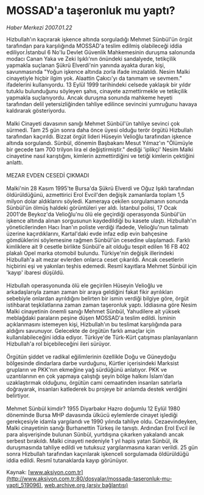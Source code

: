 # MOSSAD'a taşeronluk mu yaptı?

*Haber Merkezi 2007.01.22*

<div class="pNewsDetailMainContent ctx_content" itemprop="articleBody">
 Hizbullah'ın kaçırarak işkence altında sorguladığı Mehmet Sünbül'ün örgüt tarafından para karşılığında MOSSAD'a teslim edilmiş olabileceği iddia ediliyor.İstanbul 6 No'lu Devlet Güvenlik Mahkemesinin duruşma salonunda modacı Canan Yaka ve Zeki Işıklı'nın önündeki sandalyede, tetikçilik yapmakla suçlanan Şükrü Elverdi'nin yanında ayakta duran kişi, savunmasında "Yoğun işkence altında zorla ifade imzalatıldı. Nesim Malki cinayetiyle hiçbir ilgim yok. Alaattin Çakıcı'yı da tanımam ve sevmem." ifadelerini kullanıyordu. 13 Eylül 1999 tarihindeki celsede yaklaşık bir yıldır tutuklu bulunduğunu söyleyen şahıs, cinayete azmettirmekle ve tetikçilik yapmakla suçlanıyordu. Ancak duruşma sonunda mahkeme heyeti tarafından delil yetersizliğinden tahliye edilince sevincini yumruğunu havaya kaldırarak gösteriyordu.
 <br/>
 <br/>
 Malki Cinayeti davasının sanığı Mehmet Sünbül'ün tahliye sevinci çok sürmedi. Tam 25 gün sonra daha önce üyesi olduğu terör örgütü Hizbullah tarafından kaçırıldı. Bizzat örgüt lideri Hüseyin Velioğlu tarafından işkence altında sorgulandı. Sünbül, dönemin Başbakanı Mesut Yılmaz'ın "Ölümüyle bir gecede tam 700 trilyon lira el değiştirmiştir." dediği 'iplikçi' Nesim Malki cinayetine nasıl karıştığını, kimlerin azmettirdiğini ve tetiği kimlerin çektiğini anlattı.
 <br/>
 <br/>
 MEZAR EVDEN CESEDİ ÇIKMADI
 <br/>
 <br/>
 Malki'nin 28 Kasım 1995'te Bursa'da Şükrü Elverdi ve Oğuz Işıklı tarafından öldürüldüğünü, azmettirici Erol Evcil'den değişik zamanlarda toplam 1,5 milyon dolar aldıklarını söyledi. Kameraya çekilen sorgulamanın sonunda Sünbül'ün ölmüş haldeki görüntüleri yer aldı. İstanbul polisi, 17 Ocak 2001'de Beykoz'da Velioğlu'nu ölü ele geçirdiği operasyonda Sünbül'ün işkence altında alınan sorgusunun kaydedildiği bu kasete ulaştı. Hizbullah'ın yöneticilerinden Hacı İnan'ın poliste verdiği ifadede, Velioğlu'nun talimatı üzerine kaçırdıklarını, Kartal'daki evde infaz edip evin bahçesine gömdüklerini söylemesine rağmen Sünbül'ün cesedine ulaşılamadı. Farklı kimliklere ait 9 cesetle birlikte Sünbül'e ait olduğu tespit edilen 16 FB 402 plakalı Opel marka otomobil bulundu. Türkiye'nin değişik illerindeki Hizbullah'a ait mezar evlerden onlarca ceset çıkarıldı. Ancak cesetlerin hiçbirini eşi ve yakınları teşhis edemedi. Resmî kayıtlara Mehmet Sünbül için 'kayıp' ibaresi düşüldü.
 <br/>
 <br/>
 Hizbullah operasyonunda ölü ele geçirilen Hüseyin Velioğlu ve arkadaşlarıyla zaman zaman bir araya geldiğini fakat fikir ayrılıkları sebebiyle onlardan ayrıldığını belirten bir ismin verdiği bilgiye göre, örgüt istihbarat teşkilatlarına zaman zaman taşeronluk yaptı. İddiasına göre Nesim Malki cinayetinin önemli sanığı Mehmet Sünbül, Yahudilere ait yüksek meblağdaki paraların peşine düşen MOSSAD'a teslim edildi. İsminin açıklanmasını istemeyen kişi, Hizbullah'ın bu teslimat karşılığında para aldığını savunuyor. Gelecekte de örgütün farklı amaçlar için kullanılabileceğini iddia ediyor. Türkiye'de Türk-Kürt çatışması planlayanların Hizbullah'a rol biçebileceğini ileri sürüyor.
 <br/>
 <br/>
 Örgütün şiddet ve radikal eğilimlerinin özellikle Doğu ve Güneydoğu bölgesinde dindarlara darbe vurduğunu, Kürtler içerisindeki Marksist grupların ve PKK'nın ekmeğine yağ sürdüğünü anlatıyor. PKK ve uzantılarının en çok yapmaya çalıştığı şeyin bölge halkını İslam'dan uzaklaştırmak olduğunu, örgütün cami cemaatinden insanları satırlarla doğrayarak, insanları katlederek bu projeye bir anlamda destek verdiğini belirtiyor.
 <br/>
 <br/>
 Mehmet Sünbül kimdir? 1955 Diyarbakır Hazro doğumlu 12 Eylül 1980 döneminde Bursa MHP davasında ülkücü eylemlerde cinayet işlediği gerekçesiyle idamla yargılandı ve 1990 yılında tahliye oldu. Cezaevindeyken, Malki cinayetinin sanığı Burhanettin Türkeş ile tanıştı. Ardından Erol Evcil ile para alışverişinde bulunan Sünbül, yurtdışına çıkarken yakalandı ancak serbest bırakıldı. Malki cinayeti nedeniyle 1 yıl hapis yatan Sünbül, ilk duruşmasında tahliye edildi ve tutuksuz yargılanmasına kararı verildi. 25 gün sonra Hizbullah tarafından kaçırılarak işkenceli sorgulamada öldürüldüğü iddia edildi. Resmî tutanaklarda kayıp görünüyor.
 <br/>
</div>


Kaynak: [www.aksiyon.com.tr](http://www.aksiyon.com.tr:80/dosyalar/mossada-taseronluk-mu-yapti_519096), [web.archive.org (arşiv bağlantısı)](http://web.archive.org/web/20151225230803/http://www.aksiyon.com.tr:80/dosyalar/mossada-taseronluk-mu-yapti_519096)
